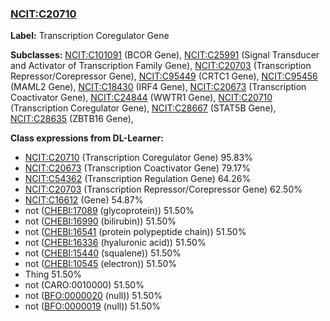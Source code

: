 
### [NCIT:C20710](http://purl.obolibrary.org/obo/NCIT_C20710)
**Label:** Transcription Coregulator Gene

**Subclasses:** [NCIT:C101091](http://purl.obolibrary.org/obo/NCIT_C101091) (BCOR Gene), [NCIT:C25991](http://purl.obolibrary.org/obo/NCIT_C25991) (Signal Transducer and Activator of Transcription Family Gene), [NCIT:C20703](http://purl.obolibrary.org/obo/NCIT_C20703) (Transcription Repressor/Corepressor Gene), [NCIT:C95449](http://purl.obolibrary.org/obo/NCIT_C95449) (CRTC1 Gene), [NCIT:C95456](http://purl.obolibrary.org/obo/NCIT_C95456) (MAML2 Gene), [NCIT:C18430](http://purl.obolibrary.org/obo/NCIT_C18430) (IRF4 Gene), [NCIT:C20673](http://purl.obolibrary.org/obo/NCIT_C20673) (Transcription Coactivator Gene), [NCIT:C24844](http://purl.obolibrary.org/obo/NCIT_C24844) (WWTR1 Gene), [NCIT:C20710](http://purl.obolibrary.org/obo/NCIT_C20710) (Transcription Coregulator Gene), [NCIT:C28667](http://purl.obolibrary.org/obo/NCIT_C28667) (STAT5B Gene), [NCIT:C28635](http://purl.obolibrary.org/obo/NCIT_C28635) (ZBTB16 Gene), 

**Class expressions from DL-Learner:**

- [NCIT:C20710](http://purl.obolibrary.org/obo/NCIT_C20710) (Transcription Coregulator Gene) 95.83%
- [NCIT:C20673](http://purl.obolibrary.org/obo/NCIT_C20673) (Transcription Coactivator Gene) 79.17%
- [NCIT:C54362](http://purl.obolibrary.org/obo/NCIT_C54362) (Transcription Regulation Gene) 64.26%
- [NCIT:C20703](http://purl.obolibrary.org/obo/NCIT_C20703) (Transcription Repressor/Corepressor Gene) 62.50%
- [NCIT:C16612](http://purl.obolibrary.org/obo/NCIT_C16612) (Gene) 54.87%
- not ([CHEBI:17089](http://purl.obolibrary.org/obo/CHEBI_17089) (glycoprotein)) 51.50%
- not ([CHEBI:16990](http://purl.obolibrary.org/obo/CHEBI_16990) (bilirubin)) 51.50%
- not ([CHEBI:16541](http://purl.obolibrary.org/obo/CHEBI_16541) (protein polypeptide chain)) 51.50%
- not ([CHEBI:16336](http://purl.obolibrary.org/obo/CHEBI_16336) (hyaluronic acid)) 51.50%
- not ([CHEBI:15440](http://purl.obolibrary.org/obo/CHEBI_15440) (squalene)) 51.50%
- not ([CHEBI:10545](http://purl.obolibrary.org/obo/CHEBI_10545) (electron)) 51.50%
- Thing 51.50%
- not (CARO:0010000) 51.50%
- not ([BFO:0000020](http://purl.obolibrary.org/obo/BFO_0000020) (null)) 51.50%
- not ([BFO:0000019](http://purl.obolibrary.org/obo/BFO_0000019) (null)) 51.50%


